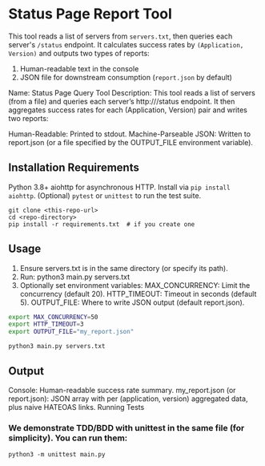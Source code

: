 
# Status Page Report Tool

This tool reads a list of servers from `servers.txt`, then queries each server's
`/status` endpoint. It calculates success rates by `(Application, Version)` and
outputs two types of reports:

1. Human-readable text in the console
2. JSON file for downstream consumption (`report.json` by default)

Name: Status Page Query Tool
Description: This tool reads a list of servers (from a file) and queries each server’s http://<server>/status endpoint. It then aggregates success rates for each (Application, Version) pair and writes two reports:

Human-Readable: Printed to stdout.
Machine-Parseable JSON: Written to report.json (or a file specified by the OUTPUT_FILE environment variable).


##  Installation Requirements

Python 3.8+
aiohttp for asynchronous HTTP. Install via `pip install aiohttp`.
(Optional) `pytest` or `unittest` to run the test suite.

```shell
git clone <this-repo-url>
cd <repo-directory>
pip install -r requirements.txt  # if you create one
```

## Usage
1. Ensure servers.txt is in the same directory (or specify its path).
2. Run: python3 main.py servers.txt
3. Optionally set environment variables:
MAX_CONCURRENCY: Limit the concurrency (default 20).
HTTP_TIMEOUT: Timeout in seconds (default 5).
OUTPUT_FILE: Where to write JSON output (default report.json).

```bash
export MAX_CONCURRENCY=50
export HTTP_TIMEOUT=3
export OUTPUT_FILE="my_report.json"
```

`python3 main.py servers.txt`

## Output
Console: Human-readable success rate summary.
my_report.json (or report.json): JSON array with per (application, version) aggregated data, plus naive HATEOAS links.
Running Tests

### We demonstrate TDD/BDD with unittest in the same file (for simplicity). You can run them:
`python3 -m unittest main.py`


